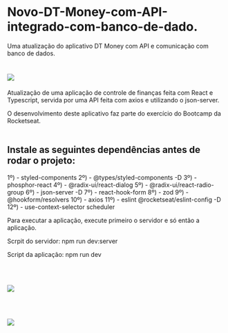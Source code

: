 # Novo-DT-Money-com-API-integrado-com-banco-de-dado.
Uma atualização do aplicativo DT Money com API e comunicação com banco de dados.

# <img src="https://raw.githubusercontent.com/gregoryi2/Novo-DT-Money-com-API-integrado-com-banco-de-dado./02691e5ae7dc44b7dc6e5c48176615b949b60835/src/assets/logo.svg">
Atualização de uma aplicação de controle de finanças feita com React e Typescript, servida por uma API feita com axios e utilizando o json-server.

O desenvolvimento deste aplicativo faz parte do exercício do Bootcamp da Rocketseat.
<br><br>

<h2>Instale as seguintes dependências antes de rodar o projeto:</h2>

1º) - styled-components
2º) - @types/styled-components -D
3º) - phosphor-react
4º) - @radix-ui/react-dialog
5º) - @radix-ui/react-radio-group
6º) - json-server -D
7º) - react-hook-form
8º) - zod
9º) - @hookform/resolvers
10º) - axios
11º) - eslint @rocketseat/eslint-config -D
12º) - use-context-selector scheduler

Para executar a aplicação, execute primeiro o servidor e só então a aplicação.

Scrpit do servidor:
npm run dev:server

Script da aplicação:
npm run dev

<br><br>

<img src="https://raw.githubusercontent.com/gregoryi2/dtmoney/master/Print.png](https://raw.githubusercontent.com/gregoryi2/Novo-DT-Money-com-API-integrado-com-banco-de-dado./master/print1.png)">

<br><br>

<img src="https://raw.githubusercontent.com/gregoryi2/dtmoney/master/Print%202.png](https://raw.githubusercontent.com/gregoryi2/Novo-DT-Money-com-API-integrado-com-banco-de-dado./master/print2.png)">

<br>
